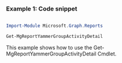 ### Example 1: Code snippet

```powershell

Import-Module Microsoft.Graph.Reports

Get-MgReportYammerGroupActivityDetail

```
This example shows how to use the Get-MgReportYammerGroupActivityDetail Cmdlet.

